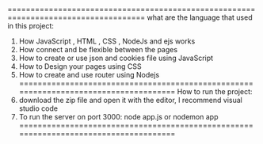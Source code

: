 
====================================================================================
what are the language that used in this project:
1) How JavaScript , HTML , CSS , NodeJs and ejs works
2) How connect and be flexible between the pages
3) How to create or use json and cookies file using JavaScript
4) How to Design your pages using CSS
5) How to create and use router using Nodejs
=====================================================================================
How to run the project: 
1) download the zip file and open it with the editor, I recommend visual studio code
2) To run the server on port 3000: node app.js or nodemon app
=====================================================================================
